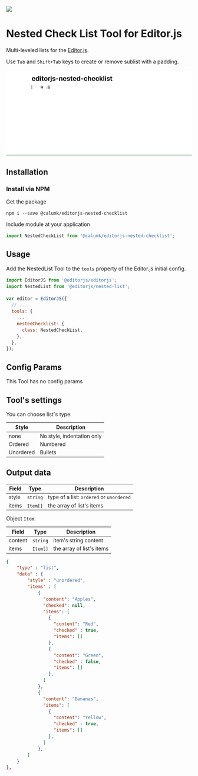 ![](https://badgen.net/badge/Editor.js/v2.19.2/blue)

# Nested Check List Tool for Editor.js

Multi-leveled lists for the [Editor.js](https://editorjs.io).

Use `Tab` and `Shift+Tab` keys to create or remove sublist with a padding.

![](example-media/Demo.gif)

## Installation

### Install via NPM

Get the package

```shell
npm i --save @calumk/editorjs-nested-checklist
```

Include module at your application

```javascript
import NestedCheckList from '@calumk/editorjs-nested-checklist';
```

## Usage

Add the NestedList Tool to the `tools` property of the Editor.js initial config.

```javascript
import EditorJS from '@editorjs/editorjs';
import NestedList from '@editorjs/nested-list';

var editor = EditorJS({
  // ...
  tools: {
    ...
    nestedChecklist: {
      class: NestedCheckList,
    },
  },
});
```

## Config Params
This Tool has no config params

## Tool's settings

You can choose list`s type.

| Style     | Description                |
| --------- | -------------------------- |
| none      | No style, indentation only |
| Ordered   | Numbered                   |
| Unordered | Bullets                    |


## Output data

| Field | Type     | Description                              |
| ----- | -------- | ---------------------------------------- |
| style | `string` | type of a list: `ordered` or `unordered` |
| items | `Item[]` | the array of list's items                |

Object `Item`:

| Field   | Type     | Description               |
| ------- | -------- | ------------------------- |
| content | `string` | item's string content     |
| items   | `Item[]` | the array of list's items |


```json
{
    "type" : "list",
    "data" : {
        "style" : "unordered",
        "items" : [
            {
              "content": "Apples",
              "checked": null,
              "items": [
                {
                  "content": "Red",
                  "checked" : true,
                  "items": []
                },
                {
                  "content": "Green",
                  "checked" : false,
                  "items": []
                },
              ]
            },
            {
              "content": "Bananas",
              "items": [
                {
                  "content": "Yellow",
                  "checked" : true,
                  "items": []
                },
              ]
            },
        ]
    }
},
```
